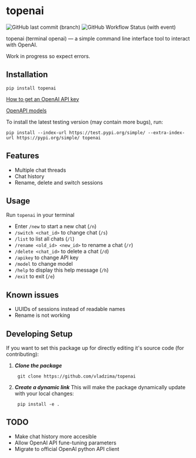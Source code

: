 # topenai
![GitHub last commit (branch)](https://img.shields.io/github/last-commit/vladzima/topenai/master) ![GitHub Workflow Status (with event)](https://img.shields.io/github/actions/workflow/status/vladzima/topenai/release.yml)

topenai (terminal openai) — a simple command line interface tool to interact with OpenAI.

Work in progress so expect errors.

Installation
----------------

`pip install topenai`

[How to get an OpenAI API key](https://help.openai.com/en/articles/4936850-where-do-i-find-my-api-key)


[OpenAPI models](https://platform.openai.com/docs/models)

To install the latest testing version (may contain more bugs), run:

    pip install --index-url https://test.pypi.org/simple/ --extra-index-url https://pypi.org/simple/ topenai

Features
----------------

- Multiple chat threads
- Chat history
- Rename, delete and switch sessions


Usage
----------------
Run `topenai` in your terminal

- Enter `/new` to start a new chat (`/n`)
- `/switch <chat_id>` to change chat (`/s`)
- `/list` to list all chats (`/l`)
- `/rename <old_id> <new_id>` to rename a chat (`/r`)
- `/delete <chat_id>` to delete a chat (`/d`)
- `/apikey` to change API key
- `/model` to change model
- `/help` to display this help message (`/h`)
- `/exit` to exit (`/e`)

Known issues
----------------
- UUIDs of sessions instead of readable names
- Rename is not working

Developing Setup
----------------

If you want to set this package up for directly editing it's source code (for contributing):

1. ***Clone the package***

        git clone https://github.com/vladzima/topenai

2. ***Create a dynamic link***
    This will make the package dynamically update with your local changes:

        pip install -e .

TODO
----------------
- Make chat history more accesible
- Allow OpenAI API fune-tuning parameters
- Migrate to official OpenAI python API client